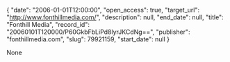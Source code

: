 {
  "date": "2006-01-01T12:00:00", 
  "open_access": true, 
  "target_url": "http://www.fonthillmedia.com/", 
  "description": null, 
  "end_date": null, 
  "title": "Fonthill Media", 
  "record_id": "20060101T120000/P60GkbFbLiPd8lyrJKCdNg==", 
  "publisher": "fonthillmedia.com", 
  "slug": 79921159, 
  "start_date": null
}

None